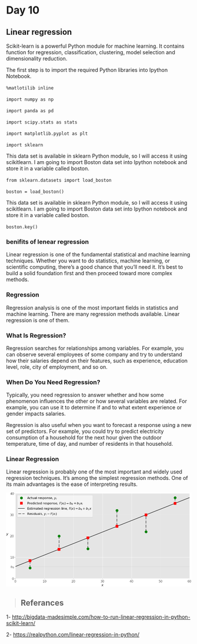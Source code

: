 # Day 10
## Linear regression

Scikit-learn is a powerful Python module for machine learning. It contains function for regression, classification, clustering, model selection and dimensionality reduction.

The first step is to import the required Python libraries into Ipython Notebook.

`%matlotilib inline`

`import numpy as np`

`import panda as pd`

`import scipy.stats as stats`

`import matplotlib.pyplot as plt`

`import sklearn`

This data set is available in sklearn Python module, so I will access it using scikitlearn. I am going to import Boston data set into Ipython notebook and store it in a variable called boston.

`from sklearn.datasets import load_boston`

`boston = load_boston()`

This data set is available in sklearn Python module, so I will access it using scikitlearn. I am going to import Boston data set into Ipython notebook and store it in a variable called boston.

`boston.key()`

### benifits of lenear regression

Linear regression is one of the fundamental statistical and machine learning techniques. Whether you want to do statistics, machine learning, or scientific computing, there’s a good chance that you’ll need it. It’s best to build a solid foundation first and then proceed toward more complex methods.

### Regression

Regression analysis is one of the most important fields in statistics and machine learning. There are many regression methods available. Linear regression is one of them.

### What Is Regression?

Regression searches for relationships among variables. For example, you can observe several employees of some company and try to understand how their salaries depend on their features, such as experience, education level, role, city of employment, and so on.

### When Do You Need Regression?

Typically, you need regression to answer whether and how some phenomenon influences the other or how several variables are related. For example, you can use it to determine if and to what extent experience or gender impacts salaries.

Regression is also useful when you want to forecast a response using a new set of predictors. For example, you could try to predict electricity consumption of a household for the next hour given the outdoor temperature, time of day, and number of residents in that household.

### Linear Regression

Linear regression is probably one of the most important and widely used regression techniques. It’s among the simplest regression methods. One of its main advantages is the ease of interpreting results.

![l_reg](../../asset/fig-lin-reg.png)

> ## Referances

1- http://bigdata-madesimple.com/how-to-run-linear-regression-in-python-scikit-learn/

2- https://realpython.com/linear-regression-in-python/